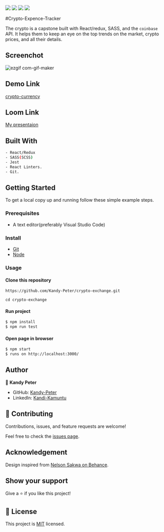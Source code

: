 ![](https://img.shields.io/badge/Microverse-blueviolet)
![](https://img.shields.io/badge/React-blue)
![](https://img.shields.io/badge/Redux-red)
![](https://img.shields.io/badge/Sass-pink)

#Crypto-Expence-Tracker

The crypto is a capstone built with React/redux, SASS, and the `coinbase` API.
It helps them to keep an eye on the top trends on the market, crypto prices, and all their details.

## Screenchot

![ezgif com-gif-maker](https://user-images.githubusercontent.com/80612925/158625981-07295955-cb04-484e-87f2-fa66685ce871.gif)

## Demo Link
[crypto-currency](https://reverent-dubinsky-40ea41.netlify.app/)
## Loom Link
[My presentaion](https://www.loom.com/share/8321c3cf330c4a9baa42719612c85b2a)
## Built With

  ```bash
  - React/Redux
  - SASS(SCSS)
  - Jest
  - React Linters.
  - Git.
  ```

## Getting Started

To get a local copy up and running follow these simple example steps.

### Prerequisites
 - A text editor(preferably Visual Studio Code)

### Install
  -  [Git](https://git-scm.com/downloads)
  -  [Node](https://nodejs.org/en/download/)

### Usage
#### Clone this repository

`https://github.com/Kandy-Peter/crypto-exchange.git`

`cd crypto-exchange`

#### Run project

```bash
$ npm install
$ npm run test
```

#### Open page in browser
```bash
$ npm start
$ runs on http://localhost:3000/
```

## Author

👤 **Kandy Peter**

- GitHub: [Kandy-Peter](https://github.com/Kandy-Peter)
- LinkedIn: [Kandi-Kamuntu](https://www.linkedin.com/in/kandi-peter-kamuntu/)

## 🤝 Contributing

Contributions, issues, and feature requests are welcome!

Feel free to check the [issues page](https://github.com/clintonjosephs/Stock-metrics/issues).

## Acknowledgement
Design inspired from [Nelson Sakwa on Behance](https://www.behance.net/gallery/31579789/Ballhead-App-%28Free-PSDs%29).

## Show your support

Give a ⭐️ if you like this project!

## 📝 License

This project is [MIT](https://opensource.org/licenses/MIT) licensed.
